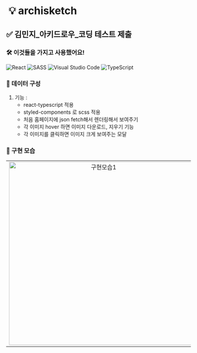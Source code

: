 # ️ 💡 archisketch
##  ✅ 김민지_아키드로우_코딩 테스트 제출

### 🛠 이것들을 가지고 사용했어요!

 <img alt="React" src="https://img.shields.io/badge/react%20-%2320232a.svg?&style=for-the-badge&logo=react&logoColor=%2361DAFB"/>
 <img alt="SASS" src="https://img.shields.io/badge/STYLEDCOMPONENTS%20-hotpink.svg?&style=for-the-badge&logo=SASS&logoColor=white"/>  
 <img alt="Visual Studio Code" src="https://img.shields.io/badge/Visual%20Studio%20Code-0078d7.svg?&style=for-the-badge&logo=visual-studio-code&logoColor=white"/>
 <img alt="TypeScript" src="https://img.shields.io/badge/TYPESCRIPT%20-blue.svg?&style=for-the-badge&logo=TYPESCRIPT&logoColor=white"/>



### 📐 데이터 구성

1. 기능 : 
    -  react-typescript 적용
    -  styled-components 로 scss 적용
    -  처음 홈페이지에 json fetch해서 렌더링해서 보여주기
    -  각 이미지 hover 하면 이미지 다운로드, 지우기 기능
    -  각 이미지를 클릭하면 이미지 크게 보여주는 모달 

### 🌙 구현 모습

<center>
  <table>
      <td align="center">
          <img width="500" src="https://user-images.githubusercontent.com/59499779/160741934-e3e35e98-7f10-4bc2-a980-a2510321b3fa.png" alt="구현모습1">
      </td>
   <td align="center">
          <img width="500" src="https://user-images.githubusercontent.com/59499779/160741962-6eb8adc4-1949-4b48-be45-5902952be237.png" alt="구현모습2">
      </td>
  </table>
</center>

